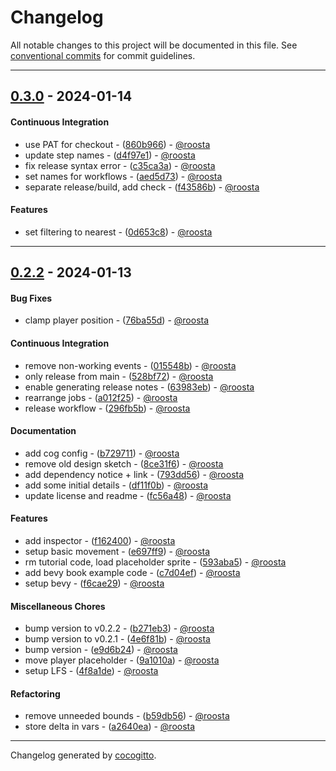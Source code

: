# Changelog
All notable changes to this project will be documented in this file. See [conventional commits](https://www.conventionalcommits.org/) for commit guidelines.

- - -
## [0.3.0](https://github.com/roosta/deep_abyss/compare/0.2.2..0.3.0) - 2024-01-14
#### Continuous Integration
- use PAT for checkout - ([860b966](https://github.com/roosta/deep_abyss/commit/860b9668b2963e29d1d495e2cf80a372de71cef8)) - [@roosta](https://github.com/roosta)
- update step names - ([d4f97e1](https://github.com/roosta/deep_abyss/commit/d4f97e116b0c65c79c709d083d3673e933a1575d)) - [@roosta](https://github.com/roosta)
- fix release syntax error - ([c35ca3a](https://github.com/roosta/deep_abyss/commit/c35ca3ad2b79937eb2e5e9197e7726298832dfb5)) - [@roosta](https://github.com/roosta)
- set names for workflows - ([aed5d73](https://github.com/roosta/deep_abyss/commit/aed5d73e70e3e4cd53c74990fd68cdb66566879a)) - [@roosta](https://github.com/roosta)
- separate release/build, add check - ([f43586b](https://github.com/roosta/deep_abyss/commit/f43586b706a5ddc568f249e2de84d3f0af17b3f2)) - [@roosta](https://github.com/roosta)
#### Features
- set filtering to nearest - ([0d653c8](https://github.com/roosta/deep_abyss/commit/0d653c8c35696a831c38df93812d32b70ffa91dc)) - [@roosta](https://github.com/roosta)
- - -

## [0.2.2](https://github.com/roosta/deep_abyss/compare/1a6719c1d75238091ab0c80c58d67d4bcc20e520..0.2.2) - 2024-01-13
#### Bug Fixes
- clamp player position - ([76ba55d](https://github.com/roosta/deep_abyss/commit/76ba55d8c137f2a9cea817720897d10c6838c2b6)) - [@roosta](https://github.com/roosta)
#### Continuous Integration
- remove non-working events - ([015548b](https://github.com/roosta/deep_abyss/commit/015548ba6430fc59f3474cefc16ec0e71ae1cbc0)) - [@roosta](https://github.com/roosta)
- only release from main - ([528bf72](https://github.com/roosta/deep_abyss/commit/528bf72b76416b5f1bb00bfef864ce899860788e)) - [@roosta](https://github.com/roosta)
- enable generating release notes - ([63983eb](https://github.com/roosta/deep_abyss/commit/63983eb8c4b16a48cf46df4dd84814847bd6e3bb)) - [@roosta](https://github.com/roosta)
- rearrange jobs - ([a012f25](https://github.com/roosta/deep_abyss/commit/a012f2582623bbce666bc0700d49739c1f2cfb8d)) - [@roosta](https://github.com/roosta)
- release workflow - ([296fb5b](https://github.com/roosta/deep_abyss/commit/296fb5bbbee7d4ab7e93963b1dbcb24aabc8ec2e)) - [@roosta](https://github.com/roosta)
#### Documentation
- add cog config - ([b729711](https://github.com/roosta/deep_abyss/commit/b72971172ac95c0601f682f3e50fdfe47a860716)) - [@roosta](https://github.com/roosta)
- remove old design sketch - ([8ce31f6](https://github.com/roosta/deep_abyss/commit/8ce31f640c903b8b10c74092eaf8c4eec3f27817)) - [@roosta](https://github.com/roosta)
- add dependency notice + link - ([793dd56](https://github.com/roosta/deep_abyss/commit/793dd5622d7d4e2eda2c925193ffef18dfa12c4c)) - [@roosta](https://github.com/roosta)
- add some initial details - ([df11f0b](https://github.com/roosta/deep_abyss/commit/df11f0b318db9aa3c25a5fe074d738b58d96ba84)) - [@roosta](https://github.com/roosta)
- update license and readme - ([fc56a48](https://github.com/roosta/deep_abyss/commit/fc56a48948bd0aaa3efb8ca1fc8d1705e81970e4)) - [@roosta](https://github.com/roosta)
#### Features
- add inspector - ([f162400](https://github.com/roosta/deep_abyss/commit/f16240016d0acd592e4b235b89f349423da9bd52)) - [@roosta](https://github.com/roosta)
- setup basic movement - ([e697ff9](https://github.com/roosta/deep_abyss/commit/e697ff9c6596c7d8dddd04c3c2877ef5b299d2f8)) - [@roosta](https://github.com/roosta)
- rm tutorial code, load placeholder sprite - ([593aba5](https://github.com/roosta/deep_abyss/commit/593aba59499a57fd85dd687c08cf6e9ce220ea4e)) - [@roosta](https://github.com/roosta)
- add bevy book example code - ([c7d04ef](https://github.com/roosta/deep_abyss/commit/c7d04efc4a6426012f74ad4e595c18f79660e4b2)) - [@roosta](https://github.com/roosta)
- setup bevy - ([f6cae29](https://github.com/roosta/deep_abyss/commit/f6cae293750498bd9bf341dfdc5ff22c8af0d732)) - [@roosta](https://github.com/roosta)
#### Miscellaneous Chores
- bump version to v0.2.2 - ([b271eb3](https://github.com/roosta/deep_abyss/commit/b271eb3fb1bcaf868e6ac991d23d901cb3fab708)) - [@roosta](https://github.com/roosta)
- bump version to v0.2.1 - ([4e6f81b](https://github.com/roosta/deep_abyss/commit/4e6f81b299403373d103bb045c28637240068da2)) - [@roosta](https://github.com/roosta)
- bump version - ([e9d6b24](https://github.com/roosta/deep_abyss/commit/e9d6b24047bfb929238f09f0feddc6f6ebd2a663)) - [@roosta](https://github.com/roosta)
- move player placeholder - ([9a1010a](https://github.com/roosta/deep_abyss/commit/9a1010a1615dd7612d59502e476345f4a123ea16)) - [@roosta](https://github.com/roosta)
- setup LFS - ([4f8a1de](https://github.com/roosta/deep_abyss/commit/4f8a1de387261e9b192d2b9ed2a6a0cb1e7e4a72)) - [@roosta](https://github.com/roosta)
#### Refactoring
- remove unneeded bounds - ([b59db56](https://github.com/roosta/deep_abyss/commit/b59db56d8c10b7b04fa312ec760992dfaa8db809)) - [@roosta](https://github.com/roosta)
- store delta in vars - ([a2640ea](https://github.com/roosta/deep_abyss/commit/a2640ea1316980a8f9c2bc06b6a56f9b51381c07)) - [@roosta](https://github.com/roosta)

- - -

Changelog generated by [cocogitto](https://github.com/cocogitto/cocogitto).
